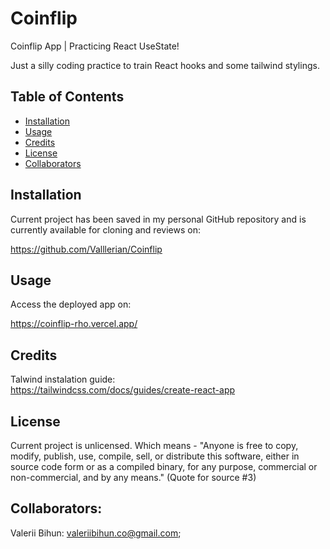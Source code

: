 # Coinflip

Coinflip App | Practicing React UseState!

Just a silly coding practice to train React hooks and some tailwind stylings.

## Table of Contents
- [Installation](#installation)
- [Usage](#usage)
- [Credits](#credits)
- [License](#license)
- [Collaborators](#Collaborators)


## Installation
Current project has been saved in my personal GitHub repository and is currently available for cloning and reviews on:

https://github.com/Valllerian/Coinflip

## Usage

Access the deployed app on: 

https://coinflip-rho.vercel.app/

## Credits

Talwind instalation guide: 
<br>
https://tailwindcss.com/docs/guides/create-react-app

## License
Current project is unlicensed. Which means - "Anyone is free to copy, modify, publish, use, compile, sell, or
distribute this software, either in source code form or as a compiled
binary, for any purpose, commercial or non-commercial, and by any
means." (Quote for source #3)

## Collaborators:

Valerii Bihun: valeriibihun.co@gmail.com;
